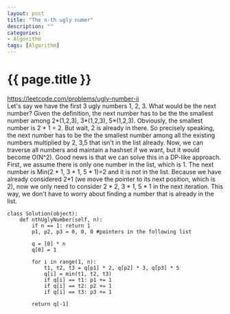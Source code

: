 ```yaml
---
layout: post
title: "The n-th ugly numer"
description: ""
categories: 
- Algorithm
tags: [Algorithm]
---
```

{{ page.title }}
================
https://leetcode.com/problems/ugly-number-ii   
Let's say we have the first 3 ugly numbers 1, 2, 3. What would be the next number? Given the definition, the next number has to be the the smallest number among 2*(1,2,3), 3*(1,2,3), 5*(1,2,3). Obviously, the smallest number is 2 * 1 = 2. But wait, 2 is already in there. So precisely speaking, the next number has to be the the smallest number among all the existing numbers multiplied by 2, 3,5 that isn't in the list already. Now, we can traverse all numbers and maintain a hashset if we want, but it would become O(N^2). Good news is that we can solve this in a DP-like approach. First, we assume there is only one number in the list, which is 1. The next number is Min(2 * 1, 3 * 1, 5 * 1)=2 and it is not in the list. Because we have already considered 2*1 (we move the pointer to its next position, which is 2), now we only need to consider 2 * 2, 3 * 1, 5 * 1 in the next iteration. This way, we don't have to worry about finding a number that is already in the list.
```
class Solution(object):
    def nthUglyNumber(self, n):
        if n == 1: return 1
        p1, p2, p3 = 0, 0, 0 #pointers in the following list
        
        q = [0] * n
        q[0] = 1
        
        for i in range(1, n):
            t1, t2, t3 = q[p1] * 2, q[p2] * 3, q[p3] * 5
            q[i] = min(t1, t2, t3)
            if q[i] == t1: p1 += 1
            if q[i] == t2: p2 += 1
            if q[i] == t3: p3 += 1
            
        return q[-1]
```
